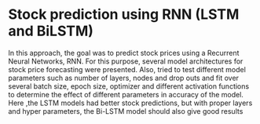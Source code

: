 # Stock prediction using RNN (LSTM and BiLSTM)

In this approach, the goal was to predict stock prices using a Recurrent Neural Networks, RNN. 
For this purpose, several model architectures for stock price forecasting were presented. Also, tried to test different model parameters such as number of layers, nodes and drop outs and fit over several batch size, epoch size, optimizer and different activation functions to determine the effect of different parameters in accuracy of the model. 
Here ,the LSTM models had better stock predictions, but with proper layers and hyper parameters, the Bi-LSTM model should also give good results

